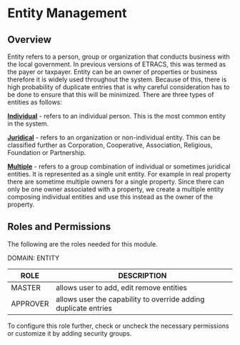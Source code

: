 # Entity Management

## Overview

Entity refers to a person, group or organization that conducts business
with the local government. In previous versions of ETRACS, this was
termed as the payer or taxpayer. Entity can be an owner of properties or
business therefore it is widely used throughout the system. Because of
this, there is high probability of duplicate entries that is why careful
consideration has to be done to ensure that this will be minimized.
There are three types of entities as follows:

<u>**Individual**</u> - refers to an individual person. This is the most
common entity in the system.

**<u>Juridical</u>** - refers to an organization or non-individual
entity. This can be classified further as Corporation, Cooperative,
Association, Religious, Foundation or Partnership.

**<u>Multiple</u>** - refers to a group combination of individual or
sometimes juridical entities. It is represented as a single unit entity.
For example in real property there are sometime multiple owners for a
single property. Since there can only be one owner associated with a
property, we create a multiple entity composing individual entities and
use this instead as the owner of the property.

## Roles and Permissions

The following are the roles needed for this module.

DOMAIN: ENTITY

| ROLE     | DESCRIPTION                                                     |
|----------|-----------------------------------------------------------------|
| MASTER   | allows user to add, edit remove entities                        |
| APPROVER | allows user the capability to override adding duplicate entries |

To configure this role further, check or uncheck the necessary
permissions or customize it by adding security groups.